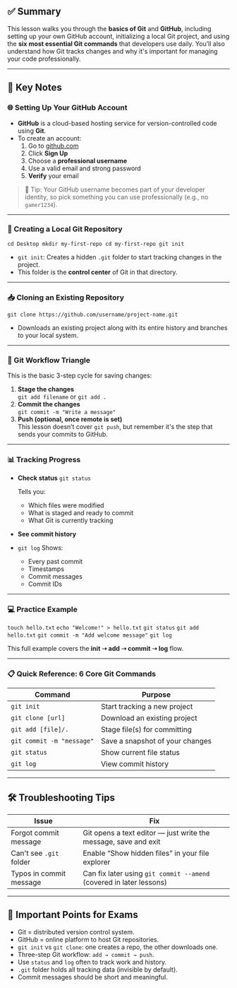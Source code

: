 ## ✅ Summary 

This lesson walks you through the **basics of Git** and **GitHub**, including setting up your own GitHub account, initializing a local Git project, and using the **six most essential Git commands** that developers use daily. You’ll also understand how Git tracks changes and why it's important for managing your code professionally.

---

## 🧠 Key Notes

### 🌐 Setting Up Your GitHub Account

- **GitHub** is a cloud-based hosting service for version-controlled code using **Git**.
- To create an account:
    1. Go to [github.com](https://github.com)
    2. Click **Sign Up**
    3. Choose a **professional username**
    4. Use a valid email and strong password
    5. **Verify** your email

> 🔑 Tip: Your GitHub username becomes part of your developer identity, so pick something you can use professionally (e.g., no `gamer1234`).

---

### 📁 Creating a Local Git Repository


`cd Desktop mkdir my-first-repo cd my-first-repo git init`

- `git init`: Creates a hidden `.git` folder to start tracking changes in the project.
- This folder is the **control center** of Git in that directory.

---

### 📥 Cloning an Existing Repository


`git clone https://github.com/username/project-name.git`

- Downloads an existing project along with its entire history and branches to your local system.

---

### 🔺 Git Workflow Triangle

This is the basic 3-step cycle for saving changes:

1. **Stage the changes**  
    `git add filename` or `git add .`
2. **Commit the changes**  
    `git commit -m "Write a message"`
3. **Push (optional, once remote is set)**  
    This lesson doesn’t cover `git push`, but remember it's the step that sends your commits to GitHub.

---

### 📊 Tracking Progress

- **Check status**
    `git status`
    
    Tells you:
    - Which files were modified
    - What is staged and ready to commit
    - What Git is currently tracking
- **See commit history**
- 
    `git log`
    Shows:
    
    - Every past commit
    - Timestamps
    - Commit messages
    - Commit IDs

---

### 💻 Practice Example


`touch hello.txt` 
`echo "Welcome!" > hello.txt` 
`git status` 
`git add hello.txt` 
`git commit -m "Add welcome message"` 
`git log`

This full example covers the **init ➝ add ➝ commit ➝ log** flow.

---

### 📋 Quick Reference: 6 Core Git Commands

|Command|Purpose|
|---|---|
|`git init`|Start tracking a new project|
|`git clone [url]`|Download an existing project|
|`git add [file]/.`|Stage file(s) for committing|
|`git commit -m "message"`|Save a snapshot of your changes|
|`git status`|Show current file status|
|`git log`|View commit history|

---

## 🛠️ Troubleshooting Tips

|**Issue**|**Fix**|
|---|---|
|Forgot commit message|Git opens a text editor — just write the message, save and exit|
|Can't see `.git` folder|Enable “Show hidden files” in your file explorer|
|Typos in commit message|Can fix later using `git commit --amend` (covered in later lessons)|

---

## 📘 Important Points for Exams

- Git = distributed version control system.
- GitHub = online platform to host Git repositories.
- `git init` vs `git clone`: one creates a repo, the other downloads one.
- Three-step Git workflow: `add → commit → push`.
- Use `status` and `log` often to track work and history.
- `.git` folder holds all tracking data (invisible by default).
- Commit messages should be short and meaningful.